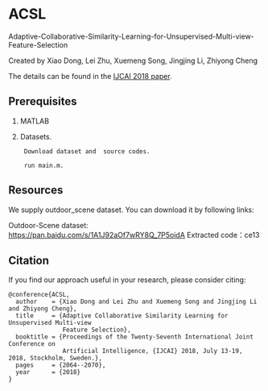 
ACSL
===

Adaptive-Collaborative-Similarity-Learning-for-Unsupervised-Multi-view-Feature-Selection

Created by Xiao Dong, Lei Zhu, Xuemeng Song, Jingjing Li, Zhiyong Cheng

The details can be found in the [IJCAI 2018 paper](https://www.researchgate.net/publication/332669714_Adaptive_Collaborative_Similarity_Learning_for_Unsupervised_Multi-view_Feature_Selection).

Prerequisites
-------------
1. MATLAB
2. Datasets.

        Download dataset and  source codes.

        run main.m.


Resources
---------
We supply outdoor_scene dataset. You can download it by following links:

Outdoor-Scene dataset: https://pan.baidu.com/s/1A1J92aOf7wRY8Q_7P5oidA   Extracted code：ce13 

Citation
---------
If you find our approach useful in your research, please consider citing:

    @conference{ACSL,
      author    = {Xiao Dong and Lei Zhu and Xuemeng Song and Jingjing Li and Zhiyong Cheng},        
      title     = {Adaptive Collaborative Similarity Learning for Unsupervised Multi-view
                   Feature Selection},        
      booktitle = {Proceedings of the Twenty-Seventh International Joint Conference on
                   Artificial Intelligence, {IJCAI} 2018, July 13-19, 2018, Stockholm, Sweden.},               
      pages     = {2064--2070},  
      year      = {2018}
    }
